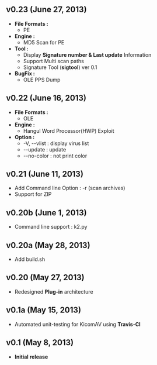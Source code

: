 ## v0.23 (June 27, 2013)
* **File Formats :**
  * PE
* **Engine :**
  * MD5 Scan for PE 
* **Tool :**
  * Display **Signature number & Last update** Information
  * Support Multi scan paths
  * Signature Tool (**sigtool**) ver 0.1
* **BugFix :**
  * OLE PPS Dump
  
## v0.22 (June 16, 2013)
* **File Formats :**
  * OLE
* **Engine :**
  * Hangul Word Processor(HWP) Exploit
* **Option :**
  * -V, --vlist : display virus list
  * --update : update
  * --no-color : not print color

## v0.21 (June 11, 2013)
- Add Command line Option : -r (scan archives)
- Support for ZIP

## v0.20b (June 1, 2013)
- Command line support : k2.py

## v0.20a (May 28, 2013)
- Add build.sh

## v0.20 (May 27, 2013)
- Redesigned **Plug-in** architecture

## v0.1a (May 15, 2013)
- Automated unit-testing for KicomAV using **Travis-CI**

## v0.1 (May 8, 2013)
- **Initial release**